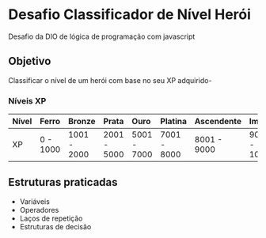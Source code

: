 # Desafio Classificador de Nível Herói
Desafio da DIO de lógica de programação com javascript

## Objetivo
Classificar o nível de um herói com base no seu XP adquirido-
### Níveis XP
| Nível | Ferro | Bronze | Prata | Ouro | Platina | Ascendente | Imortal | Radiante |
| :---- | :---- | :----- | :---- | :--- | :------ | :--------- | :------ | :------- |
| XP | 0 - 1000 | 1001 - 2000 | 2001 - 5000 | 5001 - 7000 | 7001 - 8000 | 8001 - 9000 | 9001 - 10000 | Mais que 10001 |

## Estruturas praticadas
  - Variáveis
  - Operadores
  - Laços de repetição
  - Estruturas de decisão
